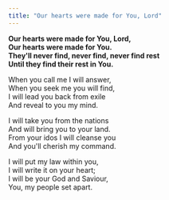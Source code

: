 ```yaml
---
title: "Our hearts were made for You, Lord"
---
```


**Our hearts were made for You, Lord,   
Our hearts were made for You.   
They'll never find, never find, never find rest   
Until they find their rest in You.**

When you call me I will answer,   
When you seek me you will find,   
I will lead you back from exile   
And reveal to you my mind.

I will take you from the nations   
And will bring you to your land.   
From your idos I will cleanse you   
And you'll cherish my command.

I will put my law within you,   
I will write it on your heart;   
I will be your God and Saviour,   
You, my people set apart.
